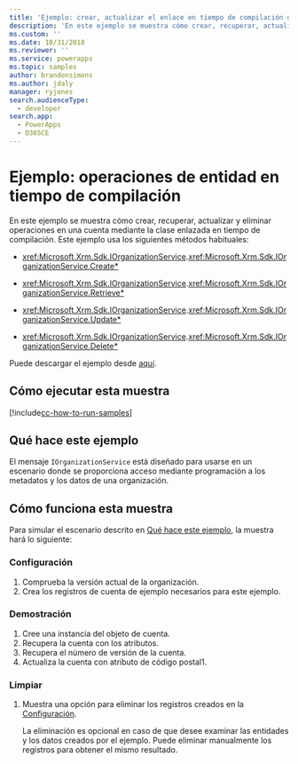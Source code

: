 ```yaml
---
title: 'Ejemplo: crear, actualizar el enlace en tiempo de compilación de registros relacionados (Common Data Service) | Microsoft Docs'
description: 'En este ejemplo se muestra cómo crear, recuperar, actualizar y eliminar operaciones en una cuenta mediante la clase enlazada en tiempo de compilación. '
ms.custom: ''
ms.date: 10/31/2018
ms.reviewer: ''
ms.service: powerapps
ms.topic: samples
author: brandonsimons
ms.author: jdaly
manager: ryjones
search.audienceType:
  - developer
search.app:
  - PowerApps
  - D365CE
---
```

# <a name="sample-early-bound-entity-operations"></a>Ejemplo: operaciones de entidad en tiempo de compilación

<!-- sample-associate-records-early-bound.md 

sample-create-update-records-related-records-early-bound.md

show deep insert equivalent

sample-initialize-record-existing-record.md

https://docs.microsoft.com/dynamics365/customer-engagement/developer/org-service/sample-create-retrieve-update-delete-records-early-bound

-->

En este ejemplo se muestra cómo crear, recuperar, actualizar y eliminar operaciones en una cuenta mediante la clase enlazada en tiempo de compilación. Este ejemplo usa los siguientes métodos habituales:

- <xref:Microsoft.Xrm.Sdk.IOrganizationService>.<xref:Microsoft.Xrm.Sdk.IOrganizationService.Create*>  
  
-   <xref:Microsoft.Xrm.Sdk.IOrganizationService>.<xref:Microsoft.Xrm.Sdk.IOrganizationService.Retrieve*>  
  
-   <xref:Microsoft.Xrm.Sdk.IOrganizationService>.<xref:Microsoft.Xrm.Sdk.IOrganizationService.Update*>  
  
-   <xref:Microsoft.Xrm.Sdk.IOrganizationService>.<xref:Microsoft.Xrm.Sdk.IOrganizationService.Delete*>  

Puede descargar el ejemplo desde [aquí](https://github.com/Microsoft/PowerApps-Samples/tree/master/cds/orgsvc/C%23/EarlyBoundEntityOperations).

## <a name="how-to-run-this-sample"></a>Cómo ejecutar esta muestra

[!include[cc-how-to-run-samples](../../includes/cc-how-to-run-samples.md)]

## <a name="what-this-sample-does"></a>Qué hace este ejemplo

El mensaje `IOrganizationService` está diseñado para usarse en un escenario donde se proporciona acceso mediante programación a los metadatos y los datos de una organización.

## <a name="how-this-sample-works"></a>Cómo funciona esta muestra

Para simular el escenario descrito en [Qué hace este ejemplo](#what-this-sample-does), la muestra hará lo siguiente:

### <a name="setup"></a>Configuración

1. Comprueba la versión actual de la organización.
1. Crea los registros de cuenta de ejemplo necesarios para este ejemplo.

### <a name="demonstrate"></a>Demostración

1. Cree una instancia del objeto de cuenta.
1. Recupera la cuenta con los atributos.
1. Recupera el número de versión de la cuenta.
1. Actualiza la cuenta con atributo de código postal1. 


### <a name="clean-up"></a>Limpiar

1. Muestra una opción para eliminar los registros creados en la [Configuración](#setup).

    La eliminación es opcional en caso de que desee examinar las entidades y los datos creados por el ejemplo. Puede eliminar manualmente los registros para obtener el mismo resultado.

